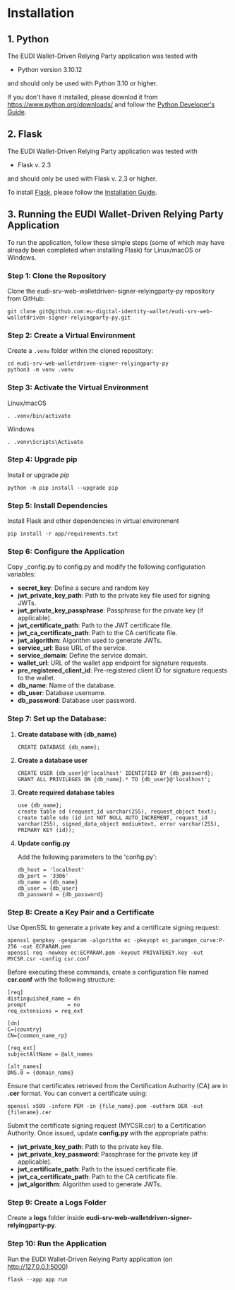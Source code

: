 # Installation

## 1. Python

The EUDI Wallet-Driven Relying Party application was tested with

- Python version 3.10.12

and should only be used with Python 3.10 or higher.

If you don't have it installed, please downlod it from <https://www.python.org/downloads/> and follow the [Python Developer's Guide](https://devguide.python.org/getting-started/).

## 2. Flask

The EUDI Wallet-Driven Relying Party application was tested with

- Flask v. 2.3

and should only be used with Flask v. 2.3 or higher.

To install [Flask](https://flask.palletsprojects.com/en/2.3.x/), please follow the [Installation Guide](https://flask.palletsprojects.com/en/2.3.x/installation/).

## 3. Running the EUDI Wallet-Driven Relying Party Application

To run the application, follow these simple steps (some of which may have already been completed when installing Flask) for Linux/macOS or Windows.

### Step 1: Clone the Repository

Clone the eudi-srv-web-walletdriven-signer-relyingparty-py repository from GitHub:

```shell
git clone git@github.com:eu-digital-identity-wallet/eudi-srv-web-walletdriven-signer-relyingparty-py.git
```

### Step 2: Create a Virtual Environment

Create a `.venv` folder within the cloned repository:

```shell
cd eudi-srv-web-walletdriven-signer-relyingparty-py
python3 -m venv .venv
```

### Step 3: Activate the Virtual Environment

Linux/macOS

```shell
. .venv/bin/activate
```

Windows

```shell
. .venv\Scripts\Activate
```

### Step 4: Upgrade pip

Install or upgrade _pip_

```shell
python -m pip install --upgrade pip
```

### Step 5: Install Dependencies

Install Flask and other dependencies in virtual environment

```shell
pip install -r app/requirements.txt
```

### Step 6: Configure the Application

Copy \_config.py to config.py and modify the following configuration variables:

- **secret_key**: Define a secure and random key
- **jwt_private_key_path**: Path to the private key file used for signing JWTs. 
- **jwt_private_key_passphrase**: Passphrase for the private key (if applicable).
- **jwt_certificate_path**: Path to the JWT certificate file.
- **jwt_ca_certificate_path**: Path to the CA certificate file.
- **jwt_algorithm**: Algorithm used to generate JWTs.
- **service_url**: Base URL of the service.
- **service_domain**: Define the service domain.
- **wallet_url**: URL of the wallet app endpoint for signature requests.
- **pre_registered_client_id**: Pre-registered client ID for signature requests to the wallet.
- **db_name**: Name of the database.
- **db_user**: Database username.
- **db_password**: Database user password.

### Step 7: Set up the Database:

1. **Create database with {db_name}**

    ```
    CREATE DATABASE {db_name};
    ```

2. **Create a database user**

    ```
    CREATE USER {db_user}@'localhost' IDENTIFIED BY {db_password};
    GRANT ALL PRIVILEGES ON {db_name}.* TO {db_user}@'localhost';
    ```

3. **Create required database tables**

    ```
    use {db_name};
    create table sd (request_id varchar(255), request_object text);
    create table sdo (id int NOT NULL AUTO_INCREMENT, request_id varchar(255), signed_data_object mediumtext, error varchar(255), PRIMARY KEY (id));
    ```

4. **Update config.py**

    Add the following parameters to the 'config.py':
    
    ```
    db_host = 'localhost'
    db_port = '3306'
    db_name = {db_name}
    db_user = {db_user}
    db_password = {db_password}
    ```

### Step 8: Create a Key Pair and a Certificate

Use OpenSSL to generate a private key and a certificate signing request:
```
openssl genpkey -genparam -algorithm ec -pkeyopt ec_paramgen_curve:P-256 -out ECPARAM.pem
openssl req -newkey ec:ECPARAM.pem -keyout PRIVATEKEY.key -out MYCSR.csr -config csr.conf
```

Before executing these commands, create a configuration file named **csr.conf** with the following structure:
```
[req]
distinguished_name = dn
prompt             = no
req_extensions = req_ext

[dn]
C={country}
CN={common_name_rp}

[req_ext]
subjectAltName = @alt_names

[alt_names]
DNS.0 = {domain_name}
```

Ensure that certificates retrieved from the Certification Authority (CA) are in **.cer** format. You can convert a certificate using:
```
openssl x509 -inform PEM -in {file_name}.pem -outform DER -out {filename}.cer
```

Submit the certificate signing request (MYCSR.csr) to a Certification Authority. 
Once issued, update **config.py** with the appropriate paths:
- **jwt_private_key_path**: Path to the private key file.
- **jwt_private_key_password**: Passphrase for the private key (if applicable).
- **jwt_certificate_path**: Path to the issued certificate file.
- **jwt_ca_certificate_path**: Path to the CA certificate file.
- **jwt_algorithm**: Algorithm used to generate JWTs.

### Step 9: Create a Logs Folder

Create a **logs** folder inside **eudi-srv-web-walletdriven-signer-relyingparty-py**.

### Step 10: Run the Application

Run the EUDI Wallet-Driven Relying Party application (on <http://127.0.0.1:5000>)

```shell
flask --app app run
```
